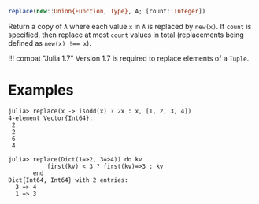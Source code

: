 ```julia
replace(new::Union{Function, Type}, A; [count::Integer])
```

Return a copy of `A` where each value `x` in `A` is replaced by `new(x)`. If `count` is specified, then replace at most `count` values in total (replacements being defined as `new(x) !== x`).

!!! compat "Julia 1.7"
    Version 1.7 is required to replace elements of a `Tuple`.


# Examples

```jldoctest
julia> replace(x -> isodd(x) ? 2x : x, [1, 2, 3, 4])
4-element Vector{Int64}:
 2
 2
 6
 4

julia> replace(Dict(1=>2, 3=>4)) do kv
           first(kv) < 3 ? first(kv)=>3 : kv
       end
Dict{Int64, Int64} with 2 entries:
  3 => 4
  1 => 3
```
